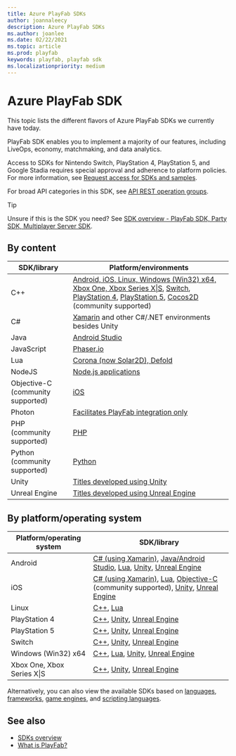 ```yaml
---
title: Azure PlayFab SDKs
author: joannaleecy
description: Azure PlayFab SDKs
ms.author: joanlee
ms.date: 02/22/2021
ms.topic: article
ms.prod: playfab
keywords: playfab, playfab sdk
ms.localizationpriority: medium
---
```


# Azure PlayFab SDK

This topic lists the different flavors of Azure PlayFab SDKs we currently have today.

PlayFab SDK enables you to implement a majority of our features, including LiveOps, economy, matchmaking, and data analytics.

Access to SDKs for Nintendo Switch, PlayStation 4, PlayStation 5, and Google Stadia requires special approval and adherence to platform policies. For more information, see [Request access for SDKs and samples](../features/multiplayer/networking/request-access-for-sdks-samples.md). 

For broad API categories in this SDK, see [API REST operation groups](https://docs.microsoft.com/rest/api/playfab/admin/).

> [!Tip]
> Unsure if this is the SDK you need? See [SDK overview - PlayFab SDK, Party SDK, Multiplayer Server SDK](sdk-overview.md).

## By content

| SDK/library                       | Platform/environments                     |
|-----------------------------------|-------------------------------------------|
| C++                               | [Android, iOS, Linux, Windows (Win32) x64, Xbox One, Xbox Series X&#124;S](playfab-cpp/index.md), [Switch](https://dev.azure.com/PlayFabPrivate/Switch/_git/XPlatCppSdk-Private-Switch), [PlayStation 4](https://dev.azure.com/PlayFabPrivate/PS4/_git/XPlatCppSdk-Private-Ps4), [PlayStation 5](https://dev.azure.com/PlayFabPrivate/PS5/_git/XPlatCppSdk-Private-PS5), [Cocos2D](cocos2d-x/index.md) (community supported)|
| C#                                | [Xamarin](c-sharp/index.md) and other C#/.NET environments besides Unity |
| Java                              | [Android Studio](androidstudio/index.md) |
| JavaScript                        | [Phaser.io](phaser/index.md)|
| Lua                               | [Corona (now Solar2D), Defold](lua/index.md) |
| NodeJS                            | [Node.js applications](nodejs/index.md)|
| Objective-C (community supported) | [iOS](objective-c/index.md)|
| Photon                            | [Facilitates PlayFab integration only](photon/index.md)|
| PHP (community supported)         | [PHP](php/index.md)|
| Python (community supported)      | [Python](python/index.md)|
| Unity                             | [Titles developed using Unity](unity3d/index.md)|
| Unreal Engine                     | [Titles developed using Unreal Engine](unreal/index.md)|

## By platform/operating system

| Platform/operating system | SDK/library                       |
|---------------------------|-----------------------------------|
| Android                   | [C# (using Xamarin)](c-sharp/index.md), [Java/Android Studio](java/index.md), [Lua](lua/index.md), [Unity](unity3d/index.md), [Unreal Engine](unreal/index.md) |
| iOS                       | [C# (using Xamarin)](c-sharp/index.md), [Lua](lua/index.md), [Objective-C](objective-c/index.md) (community supported), [Unity](unity3d/index.md), [Unreal Engine](unreal/index.md) |
| Linux                     | [C++](playfab-cpp/index.md), [Lua](lua/index.md) |
| PlayStation 4             | [C++](https://dev.azure.com/PlayFabPrivate/PS4/_git/XPlatCppSdk-Private-Ps4), [Unity](unity3d/index.md), [Unreal Engine](unreal/index.md) |
| PlayStation 5             | [C++](https://dev.azure.com/PlayFabPrivate/PS5/_git/XPlatCppSdk-Private-PS5), [Unity](unity3d/index.md), [Unreal Engine](unreal/index.md) |
| Switch                    | [C++](https://dev.azure.com/PlayFabPrivate/Switch/_git/XPlatCppSdk-Private-Switch), [Unity](unity3d/index.md), [Unreal Engine](unreal/index.md)               |
| Windows (Win32) x64       | [C++](playfab-cpp/index.md), [Lua](lua/index.md), [Unity](unity3d/index.md), [Unreal Engine](unreal/index.md) |
| Xbox One, Xbox Series X&#124;S| [C++](playfab-cpp/index.md), [Unity](unity3d/index.md), [Unreal Engine](unreal/index.md) |

Alternatively, you can also view the available SDKs based on [languages](https://docs.microsoft.com/gaming/playfab/sdks/languages/), [frameworks](https://docs.microsoft.com/gaming/playfab/sdks/frameworks/), [game engines](https://docs.microsoft.com/gaming/playfab/sdks/game-engines/), and [scripting languages](https://docs.microsoft.com/gaming/playfab/sdks/scripting/).

## See also

* [SDKs overview](sdk-overview.md)
* [What is PlayFab?](../what-is-playfab.md)